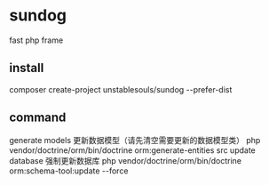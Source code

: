# sundog
fast php frame

## install
composer create-project unstablesouls/sundog --prefer-dist
## command
generate models  更新数据模型（请先清空需要更新的数据模型类）
php vendor/doctrine/orm/bin/doctrine orm:generate-entities src
update database 强制更新数据库
php vendor/doctrine/orm/bin/doctrine orm:schema-tool:update --force 
